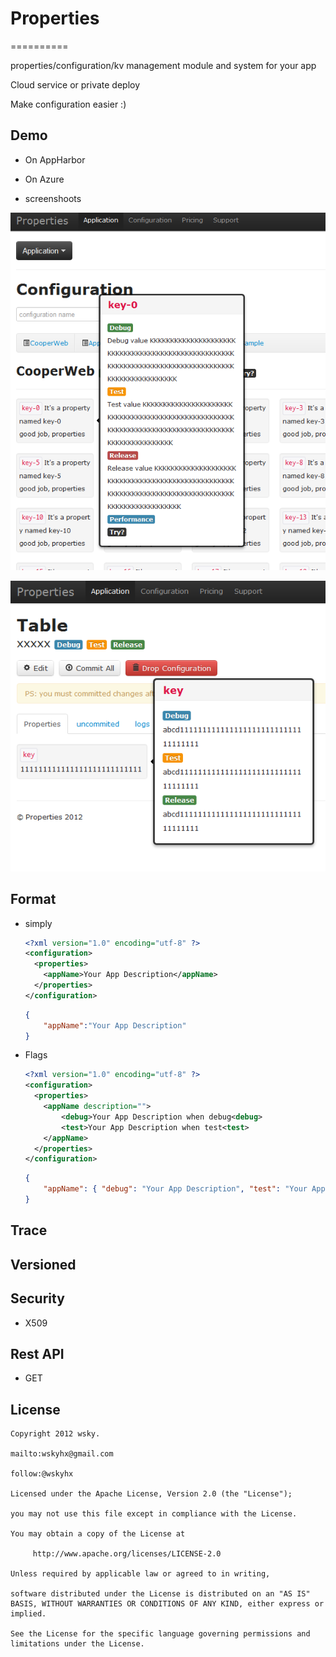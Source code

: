 # Properties
==========

properties/configuration/kv management module and system for your app

Cloud service or private deploy

Make configuration easier :)
## Demo

- On AppHarbor
- On Azure

- screenshoots

![configuration](screenshoots/configuration.png)

![configuration](screenshoots/properties.png)

## Format

- simply
	```xml
	<?xml version="1.0" encoding="utf-8" ?>
	<configuration>
	  <properties>
		<appName>Your App Description</appName>
	  </properties>
	</configuration>
	```

	```json
	{
		"appName":"Your App Description"
	}
	```
	
- Flags

	```xml
	<?xml version="1.0" encoding="utf-8" ?>
	<configuration>
	  <properties>
		<appName description="">
			<debug>Your App Description when debug<debug>
			<test>Your App Description when test<test>
		</appName>
	  </properties>
	</configuration>
	```

	```json
	{
		"appName": { "debug": "Your App Description", "test": "Your App Description" }
	}
	```
## Trace

## Versioned
	
## Security

- X509

## Rest API

- GET

## License

	Copyright 2012 wsky. 
	
	mailto:wskyhx@gmail.com 
	
	follow:@wskyhx

	Licensed under the Apache License, Version 2.0 (the "License");

	you may not use this file except in compliance with the License.

	You may obtain a copy of the License at
 
		 http://www.apache.org/licenses/LICENSE-2.0
 
	Unless required by applicable law or agreed to in writing, 

	software distributed under the License is distributed on an "AS IS" BASIS, WITHOUT WARRANTIES OR CONDITIONS OF ANY KIND, either express or implied.

	See the License for the specific language governing permissions and limitations under the License.